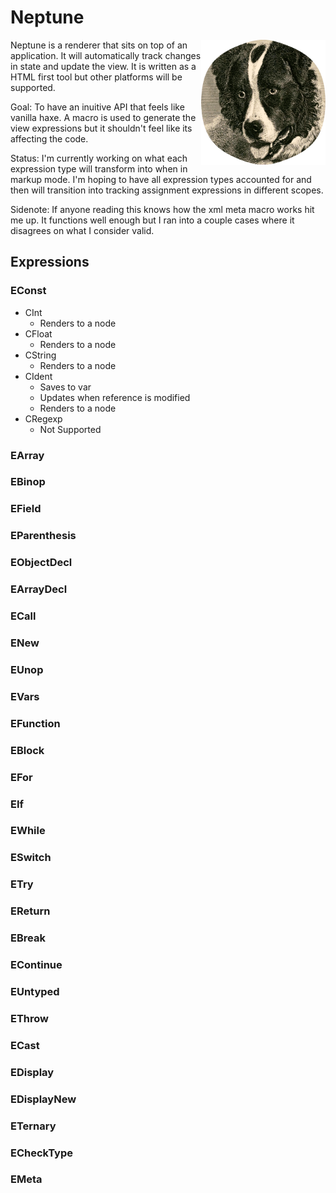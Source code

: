 # Neptune

<img src="./neptune.png" height="200"  align="right">

Neptune is a renderer that sits on top of an application. It will automatically track changes in state and update the view. It is written as a HTML first tool but other platforms will be supported.

Goal: To have an inuitive API that feels like vanilla haxe. A macro is used to generate the view expressions but it shouldn't feel like its affecting the code.

Status: I'm currently working on what each expression type will transform into when in markup mode. I'm hoping to have all expression types accounted for and then will transition into tracking assignment expressions in different scopes.

Sidenote: If anyone reading this knows how the xml meta macro works hit me up. It functions well enough but I ran into a couple cases where it disagrees on what I consider valid.

## Expressions

### EConst

- CInt
  - Renders to a node
- CFloat
  - Renders to a node
- CString
  - Renders to a node
- CIdent
  - Saves to var
  - Updates when reference is modified
  - Renders to a node
- CRegexp
  - Not Supported

### EArray

### EBinop

### EField

### EParenthesis

### EObjectDecl

### EArrayDecl

### ECall

### ENew

### EUnop

### EVars

### EFunction

### EBlock

### EFor

### EIf

### EWhile

### ESwitch

### ETry

### EReturn

### EBreak

### EContinue

### EUntyped

### EThrow

### ECast

### EDisplay

### EDisplayNew

### ETernary

### ECheckType

### EMeta
